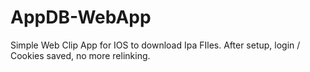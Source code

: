 # AppDB-WebApp
 Simple Web Clip App for IOS to download Ipa FIles. After setup, login / Cookies saved, no more relinking.
